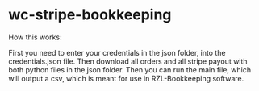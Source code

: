 # wc-stripe-bookkeeping

How this works:

First you need to enter your credentials in the json folder, into the credentials.json file. Then download all orders and all stripe payout with both python files in the json folder. Then you can run the main file, which will output a csv, which is meant for use in RZL-Bookkeeping software. 
